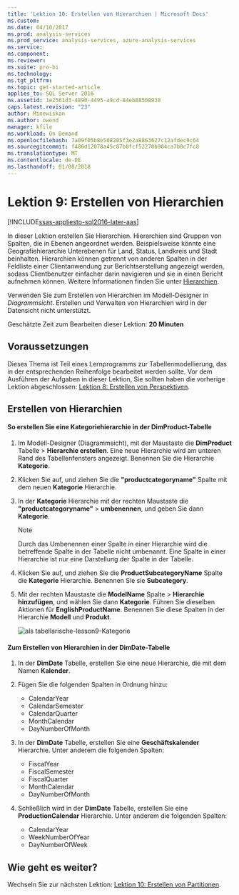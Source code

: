 ```yaml
---
title: 'Lektion 10: Erstellen von Hierarchien | Microsoft Docs'
ms.custom: 
ms.date: 04/10/2017
ms.prod: analysis-services
ms.prod_service: analysis-services, azure-analysis-services
ms.service: 
ms.component: 
ms.reviewer: 
ms.suite: pro-bi
ms.technology: 
ms.tgt_pltfrm: 
ms.topic: get-started-article
applies_to: SQL Server 2016
ms.assetid: 1e2561d3-4890-4495-a9cd-84eb88508938
caps.latest.revision: "23"
author: Minewiskan
ms.author: owend
manager: kfile
ms.workload: On Demand
ms.openlocfilehash: 7a09f05b8e508205f3e2a8863627c12afdec9c64
ms.sourcegitcommit: f486d12078a45c87b0fcf52270b904ca7b0c7fc8
ms.translationtype: MT
ms.contentlocale: de-DE
ms.lasthandoff: 01/08/2018
---
```

# <a name="lesson-9-create-hierarchies"></a>Lektion 9: Erstellen von Hierarchien
[!INCLUDE[ssas-appliesto-sql2016-later-aas](../includes/ssas-appliesto-sql2016-later-aas.md)]

In dieser Lektion erstellen Sie Hierarchien. Hierarchien sind Gruppen von Spalten, die in Ebenen angeordnet werden. Beispielsweise könnte eine Geografiehierarchie Unterebenen für Land, Status, Landkreis und Stadt beinhalten. Hierarchien können getrennt von anderen Spalten in der Feldliste einer Clientanwendung zur Berichtserstellung angezeigt werden, sodass Clientbenutzer einfacher darin navigieren und sie in einen Bericht aufnehmen können. Weitere Informationen finden Sie unter [Hierarchien](../analysis-services/tabular-models/hierarchies-ssas-tabular.md).  
  
Verwenden Sie zum Erstellen von Hierarchien im Modell-Designer in *Diagrammsicht*. Erstellen und Verwalten von Hierarchien wird in der Datensicht nicht unterstützt.  
  
Geschätzte Zeit zum Bearbeiten dieser Lektion: **20 Minuten**  
  
## <a name="prerequisites"></a>Voraussetzungen  
Dieses Thema ist Teil eines Lernprogramms zur Tabellenmodellierung, das in der entsprechenden Reihenfolge bearbeitet werden sollte. Vor dem Ausführen der Aufgaben in dieser Lektion, Sie sollten haben die vorherige Lektion abgeschlossen: [Lektion 8: Erstellen von Perspektiven](../analysis-services/lesson-8-create-perspectives.md).  
  
## <a name="create-hierarchies"></a>Erstellen von Hierarchien  
  
#### <a name="to-create-a-category-hierarchy-in-the-dimproduct-table"></a>So erstellen Sie eine Kategoriehierarchie in der DimProduct-Tabelle  
  
1.  Im Modell-Designer (Diagrammsicht), mit der Maustaste die **DimProduct** Tabelle > **Hierarchie erstellen**. Eine neue Hierarchie wird am unteren Rand des Tabellenfensters angezeigt. Benennen Sie die Hierarchie **Kategorie**.  
  
2.  Klicken Sie auf, und ziehen Sie die **"productcategoryname"** Spalte mit dem neuen **Kategorie** Hierarchie.  
  
3.  In der **Kategorie** Hierarchie mit der rechten Maustaste die **"productcategoryname"** > **umbenennen**, und geben Sie dann **Kategorie**.  
  
    > [!NOTE]  
    > Durch das Umbenennen einer Spalte in einer Hierarchie wird die betreffende Spalte in der Tabelle nicht umbenannt. Eine Spalte in einer Hierarchie ist nur eine Darstellung der Spalte in der Tabelle.  
  
4.  Klicken Sie auf, und ziehen Sie die **ProductSubcategoryName** Spalte die **Kategorie** Hierarchie. Benennen Sie sie **Subcategory**. 
  
5.  Mit der rechten Maustaste die **ModelName** Spalte > **Hierarchie hinzufügen**, und wählen Sie dann **Kategorie**. Führen Sie dieselben Aktionen für **EnglishProductName**. Benennen Sie diese Spalten in der Hierarchie **Modell** und **Produkt**.  

    ![als tabellarische-lesson9-Kategorie](../analysis-services/media/as-tabular-lesson9-category.png)
  
#### <a name="to-create-hierarchies-in-the-dimdate-table"></a>Zum Erstellen von Hierarchien in der DimDate-Tabelle  
  
1.  In der **DimDate** Tabelle, erstellen Sie eine neue Hierarchie, die mit dem Namen **Kalender**.  
  
3.  Fügen Sie die folgenden Spalten in Ordnung hinzu:

    *  CalendarYear
    *  CalendarSemester
    *  CalendarQuarter
    *  MonthCalendar
    *  DayNumberOfMonth
    
4.  In der **DimDate** Tabelle, erstellen Sie eine **Geschäftskalender** Hierarchie. Unter anderem die folgenden Spalten:  
  
    *  FiscalYear
    *  FiscalSemester
    *  FiscalQuarter
    *  MonthCalendar
    *  DayNumberOfMonth
  
5.  Schließlich wird in der **DimDate** Tabelle, erstellen Sie eine **ProductionCalendar** Hierarchie. Unter anderem die folgenden Spalten:  
    *  CalendarYear
    *  WeekNumberOfYear
    *  DayNumberOfWeek
  
 ## <a name="whats-next"></a>Wie geht es weiter?
Wechseln Sie zur nächsten Lektion: [Lektion 10: Erstellen von Partitionen](../analysis-services/lesson-10-create-partitions.md). 
  
  
